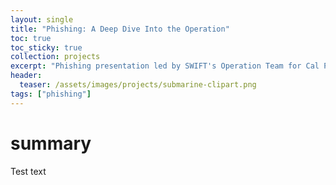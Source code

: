 ```yaml
---
layout: single
title: "Phishing: A Deep Dive Into the Operation"
toc: true
toc_sticky: true
collection: projects
excerpt: "Phishing presentation led by SWIFT's Operation Team for Cal Poly Pomona's annual security conference, 'Cyber Security Awareness Fair' (CSAF)"
header:
  teaser: /assets/images/projects/submarine-clipart.png
tags: ["phishing"]
---
```


# summary
Test text